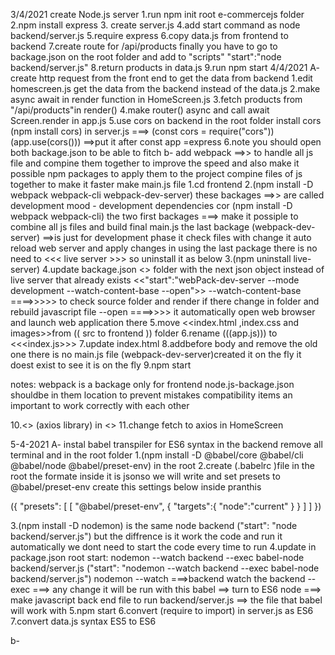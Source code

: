3/4/2021
create Node.js server
1.run npm init root e-commercejs folder
2.npm install express 3. create server.js
4.add start command as node backend/server.js
5.require express
6.copy data.js from frontend to backend
7.create route for /api/products
finally you have to go to backage.json on the root folder and add to "scripts"
"start":"node backend/server.js"
8.return products in data.js
9.run npm start
4/4/2021
A-
create http request from the front end to get the data from backend
1.edit homescreen.js get the data from the backend instead of the data.js
2.make async await in render function in HomeScreen.js
3.fetch products from "/api/products"in render()
4.make router() async and call await Screen.render in app.js
5.use cors on backend
in the root folder install cors
(npm install cors)
in server.js ===>
(const cors = require("cors"))
(app.use(cors())) ==>put it after const app =express
6.note you should open both backage.json to be able to fitch
b-
add webpack ==>>
to handle all js file and compine them together to improve the speed and also make it possible npm packages to apply them to the project
compine files of js together to make it faster make main.js file
1.cd frontend
2.(npm install -D webpack webpack-cli webpack-dev-server)
these backages ==>> are called development mood - development dependencies
cor
(npm install -D webpack webpack-cli) the two first backages
===> make it possiple to combine all js files and build final main.js
the last backage
(webpack-dev-server)
==>is just for development phase it check files with change it auto reload web server and apply changes
in using the last package there is no need to <<< live server >>> so uninstall it as below
3.(npm uninstall live-server)
4.update backage.json <<inside frontend>>
folder with the next json object instead of live server that already exists
<<"start":"webPack-dev-server --mode development --watch-content-base --open">>
--watch-content-base ====>>>>>
to check source folder and render if there change in folder and rebuild javascript file
--open ====>>>>
it automatically open web browser and launch web application there
5.move <<index.html ,index.css and images>>from (( src to frontend )) folder
6.rename (((app.js))) to <<<index.js>>>
7.update index.html
8.add<script src="main.js"></script>before body</body> and remove the old one
there is no main.js file (webpack-dev-server)created it on the fly it doest exist to see it is on the fly
9.npm start

notes:
webpack is a backage only for frontend
node.js-backage.json shouldbe in them location to prevent mistakes
compatibility items an important to work correctly with each other

10.<<npm install axios>> (axios library) in <<frontend folder>>
11.change fetch to axios in HomeScreen

5-4-2021
A-
instal babel transpiler for ES6 syntax in the backend
remove all terminal and in the root folder
1.(npm install -D @babel/core @babel/cli @babel/node @babel/preset-env) in the root
2.create (.babelrc )file in the root the formate inside it is jsonso we will write
and set presets to @babel/preset-env create this settings below inside pranthis

({
"presets": [
[
"@babel/preset-env",
{
"targets":{
"node":"current"
}
}
]
]
})

3.(npm install -D nodemon) is the same
node backend ("start": "node backend/server.js") but the diffrence is it work the code and run it automatically we dont need to start the code every time to run
4.update in package.json root start: nodemon --watch backend --exec babel-node backend/server.js
("start": "nodemon --watch backend --exec babel-node backend/server.js")
nodemon --watch ===>backend watch the backend
--exec ===> any change it will be run with this
babel ==> turn to ES6
node ===> make javascript back end file to run
backend/server.js ==> the file that babel will work with
5.npm start
6.convert (require to import) in server.js as ES6
7.convert data.js syntax ES5 to ES6

b-
